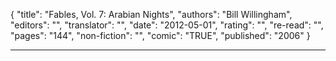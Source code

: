 {
"title": "Fables, Vol. 7: Arabian Nights",
"authors": "Bill Willingham",
"editors": "",
"translator": "",
"date": "2012-05-01",
"rating": "",
"re-read": "",
"pages": "144",
"non-fiction": "",
"comic": "TRUE",
"published": "2006"
}

---
